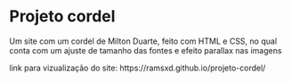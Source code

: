 <h1>Projeto cordel</h1>
<p>Um site com um cordel de Milton Duarte, feito com HTML e CSS, no qual conta com um ajuste de tamanho das fontes e efeito parallax nas imagens</p>
<p>link para vizualização do site: https://ramsxd.github.io/projeto-cordel/</p>
